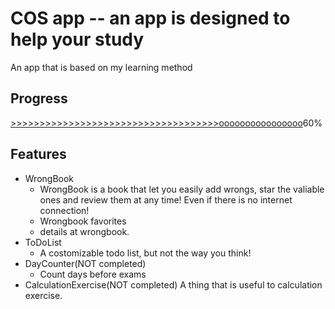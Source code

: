 # COS app -- an app is designed to help your study
An app that is based on my learning method

## Progress
  [>>>>>>>>>>>>>>>>>>>>>>>>>>>>>>>>>>>>oooooooooooooooo]()60%


## Features
- WrongBook
  - WrongBook is a book that let you easily add wrongs, star the valiable ones and review them at any time! Even if there is no internet connection!
  - Wrongbook favorites
  - details at wrongbook.
- ToDoList
  - A costomizable todo list, but not the way you think!
- DayCounter(NOT completed)
  - Count days before exams
- CalculationExercise(NOT completed)
A thing that is useful to calculation exercise.

